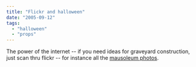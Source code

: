 ```yaml
---
title: "Flickr and halloween"
date: "2005-09-12"
tags: 
  - "halloween"
  - "props"
---
```


The power of the internet -- if you need ideas for graveyard construction, just scan thru flickr -- for instance all the [mausoleum photos](http://www.flickr.com/photos/tags/mausoleum/show/).
